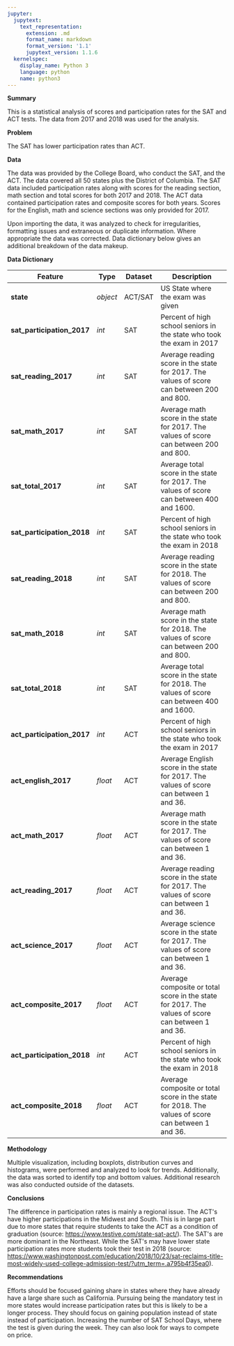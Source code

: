 ```yaml
---
jupyter:
  jupytext:
    text_representation:
      extension: .md
      format_name: markdown
      format_version: '1.1'
      jupytext_version: 1.1.6
  kernelspec:
    display_name: Python 3
    language: python
    name: python3
---
```


<!-- #region -->
**Summary**

This is a statistical analysis of scores and participation rates for the SAT and ACT tests.  The data from 2017 and 2018 was used for the analysis.

**Problem**

The SAT has lower participation rates than ACT.

**Data**

The data was provided by the College Board, who conduct the SAT, and the ACT.  The data covered all 50 states plus the District of Columbia.  The SAT data included participation rates along with scores for the reading section, math section and total scores for both 2017 and 2018.  The ACT data contained participation rates and composite scores for both years.  Scores for the English, math and science sections was only provided for 2017.

Upon importing the data, it was analyzed to check for irregularities, formatting issues and extraneous or duplicate information.  Where appropriate the data was corrected.  Data dictionary below gives an additional breakdown of the data makeup.


**Data Dictionary**

|Feature|Type|Dataset|Description|
|---|---|---|---|
|**state**|*object*|ACT/SAT|US State where the exam was given| 
|**sat_participation_2017**|*int*|SAT|Percent of high school seniors in the state who took the exam in 2017|
|**sat_reading_2017**|*int*|SAT|Average reading score in the state for 2017.  The values of score can between 200 and 800.|
|**sat_math_2017**|*int*|SAT|Average math score in the state for 2017.  The values of score can between 200 and 800.|
|**sat_total_2017**|*int*|SAT|Average total score in the state for 2017.  The values of score can between 400 and 1600.|
|**sat_participation_2018**|*int*|SAT|Percent of high school seniors in the state who took the exam in 2018|
|**sat_reading_2018**|*int*|SAT|Average reading score in the state for 2018.  The values of score can between 200 and 800.|
|**sat_math_2018**|*int*|SAT|Average math score in the state for 2018.  The values of score can between 200 and 800.|
|**sat_total_2018**|*int*|SAT|Average total score in the state for 2018.  The values of score can between 400 and 1600.|
|**act_participation_2017**|*int*|ACT|Percent of high school seniors in the state who took the exam in 2017|
|**act_english_2017**|*float*|ACT|Average English score in the state for 2017.  The values of score can between 1 and 36.|
|**act_math_2017**|*float*|ACT|Average math score in the state for 2017.  The values of score can between 1 and 36.|
|**act_reading_2017**|*float*|ACT|Average reading score in the state for 2017.  The values of score can between 1 and 36.|
|**act_science_2017**|*float*|ACT|Average science score in the state for 2017.  The values of score can between 1 and 36.|
|**act_composite_2017**|*float*|ACT|Average composite or total score in the state for 2017.  The values of score can between 1 and 36.|
|**act_participation_2018**|*int*|ACT|Percent of high school seniors in the state who took the exam in 2018|
|**act_composite_2018**|*float*|ACT|Average composite or total score in the state for 2018.  The values of score can between 1 and 36.|

**Methodology**

Multiple visualization, including boxplots, distribution curves and histograms, were performed and analyzed to look for trends.  Additionally, the data was sorted to identify top and bottom values.  Additional research was also conducted outside of the datasets.

**Conclusions**

The difference in participation rates is mainly a regional issue.  The ACT's have higher participations in the Midwest and South.  This is in large part due to more states that require students to take the ACT as a condition of graduation (source: https://www.testive.com/state-sat-act/).  The SAT's are more dominant in the Northeast.  While the SAT's may have lower state participation rates more students took their test in 2018 (source: https://www.washingtonpost.com/education/2018/10/23/sat-reclaims-title-most-widely-used-college-admission-test/?utm_term=.a795b4f35ea0).

**Recommendations**

Efforts should be focused gaining share in states where they have already have a large share such as California.  Pursuing being the mandatory test in more states would increase participation rates but this is likely to be a longer process.  They should focus on gaining population instead of state instead of participation.  Increasing the number of SAT School Days, where the test is given during the week. They can also look for ways to compete on price. 
<!-- #endregion -->

```python

```
